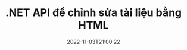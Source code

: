 ---
############################# Static ############################
layout: "product"
date: 2022-11-03T21:00:22
draft: false

product: "Editor"
product_tag: "editor"
platform: ".NET"
platform_tag: "net"

############################# Head ############################
head_title: "API biên tập tài liệu C # .NET | Chỉnh sửa Word Excel PowerPoint Web XML bằng HTML"
head_description: "API biên tập tài liệu C # .NET để tải các định dạng tệp Microsoft Word, Excel, PowerPoint, PDF, XML, web và tệp văn bản sang HTML, thao tác và chuyển đổi trở lại định dạng ban đầu."

############################# Header ############################
title: ".NET API để chỉnh sửa tài liệu bằng HTML"
description: "Phát triển các ứng dụng .NET, để tích hợp với trình soạn thảo HTML, tìm nạp tài liệu được hỗ trợ, chỉnh sửa và chuyển đổi sang định dạng gốc."
button:
    enable: true

############################# SubMenu ############################
submenu:
    enable: true
    
    left:
        img_alt: "GroupDocs.Editor for .NET"
        image: "https://www.groupdocs.cloud/templates/groupdocs/images/product-logos/groupdocs-editor-net.png"
        product: "GroupDocs.Editor"
        platform: ".NET"

    middle:
        button:
            # button loop
            - link: "#overview"
              text: "Tổng quan"

            # button loop
            - link: "#features"
              text: "Đặc trưng"

            # button loop
            - link: "#support"
              text: "Ủng hộ"

            # button loop
            - link: "https://products.groupdocs.app/editor"
              text: "Bản thử trực tiếp"

            # button loop
            - link: "https://purchase.groupdocs.com/pricing/editor/net"
              text: "Định giá"

    right:
        link_download: "https://downloads.groupdocs.com/editor"
        link_learn: "https://docs.groupdocs.com/editor/net/"
        link_buy: "https://purchase.groupdocs.com"

############################# Overview ############################
overview:
    enable: true
    content: |
      GroupDocs.Editor for .NET API giúp bạn tạo C #, ASP.NET và các ứng dụng .NET khác đơn giản và dễ sử dụng. các định dạng tệp phổ biến. API .NET Editor của chúng tôi cho phép bạn tải tài liệu, chuyển đổi nó sang HTML, đẩy HTML sang HTML Editor bên ngoài và sau khi hoàn tất thao tác, hãy lưu HTML về định dạng tệp gốc của nó. Bạn cũng có thể tìm nạp riêng các tài nguyên được đính kèm với bất kỳ tài liệu nào. Nó hoạt động với tất cả các loại tài liệu, chẳng hạn như cho Microsoft Word, Excel, PowerPoint, PDF, XPS, OpenDocument, Văn bản, Web, Email, Sách điện tử và hơn thế nữa.
    tabs:
      enable: true
      
      ## TAB ONE ##
      tab_one:
        description: |
          Sau đây là tổng quan về GroupDocs.Editor cho .NET:
      
        left:
          enable: true
          icon: "fab fa-html5"
          title: "Thao tác bằng HTML"
          content: |
            * Tải tài liệu được hỗ trợ
            * Chỉnh sửa Nội dung bằng HTML
            * Chỉnh sửa kiểu có liên quan
            * Chuyển đổi sang định dạng gốc
      
      ## TAB TWO ##
      tab_two:
        description: |
          GroupDocs.Editor cho .NET hỗ trợ [các định dạng tệp] sau (https://docs.groupdocs.com/editor/java/supported-document-formats/)

        left:
          enable: true
          table:
            # table loop
            - title: "Microsoft Office"
              content: |
                * **Microsoft Word**: DOC, DOCX, DOCM, DOT, DOTM, DOTX, FlatOPC, WordML, RTF
                * **Microsoft Excel**: XLS, XLSX, XLSM, XLT, XLTX, XLTM, XLSB, XLAM, CSV, TSV, SXC, SpreadsheetML, DIF, DSV
                * **Microsoft PowerPoint**: PPT, PPTX, PPTM, PPS, PPSX, PPSM, POT, POTX, POTM

        right:
          enable: true
          table:
            # table loop
            - title: "Họ định dạng khác"
              content: |
                * **Định dạng OpenDocument**: ODT, OTT, ODS, FODS, ODP, OTP
                * **Định dạng bố cục cố định**: PDF, XPS
                * **Định dạng web**: HTML, MHTML, CHM, XML, TXT
                * **Định dạng web**: MOBI, AZW3, ePub

      ## TAB THREE ##
      tab_three:
        description: |
          GroupDocs.Editor cho .NET hỗ trợ các Hệ điều hành, Khung & Trình quản lý Gói sau:
        
        left:
          enable: true
          table:
            # table loop
            - icon: "fab fa-windows"
              title: "Các hệ điều hành"
              content: |
                * Microsoft Windows Desktop
                * Microsoft Windows Server
                * Microsoft Windows Azure
                * Linux

            # table loop
            - icon: "fas fa-code"
              title: "Khung được hỗ trợ"
              content: |
                * .NET Framework 4.6.1+
				* .NET Standard 2.0+
				* .NET 6+
                * Mono Framework 1.2+

        right:
          enable: true
          table:
            # table loop
            - icon: "fas fa-box"
              title: "Người quản lý gói"
              content: |
                * NuGet

            # table loop
            - icon: "fas fa-tools"
              title: "Môi trường phát triển"
              content: |
                * Microsoft Visual Studio
                * Xamarin.Android
                * Xamarin.IOS
                * Xamarin.Mac
                * MonoDevelop

############################# Features ############################
features:
    enable: true
    title: "GroupDocs.Editor cho các tính năng .NET"

    feature:
      # feature loop
      - icon: "fas fa-copy"
        content: "Tích hợp dễ dàng với bất kỳ trình soạn thảo HTML nào"

      # feature loop
      - icon: "fas fa-eye"
        content: "Chuyển đổi tài liệu sang HTML DOM"

      # feature loop
      - icon: "fas fa-bolt"
        content: "Tìm nạp nội dung HTML từ luồng tài liệu"
      
      # feature loop
      - icon: "fas fa-file-powerpoint"
        content: "Nhận Nội dung HTML và Tài nguyên được Nhúng của nó"

      # feature loop
      - icon: "fas fa-code"
        content: "Lấy nội dung thẻ nội dung HTML từ tài liệu"

      # feature loop
      - icon: "fas fa-cloud"
        content: "Nhận các bảng định kiểu CSS của Tài liệu HTML"

      # feature loop
      - icon: "fas fa-remove-format"
        content: "Duyệt qua nội dung HTML và lưu tài nguyên của nó"

      # feature loop
      - icon: "fas fa-comment-slash"
        content: "Tìm nạp HTML DOM từ Nội dung chuỗi & Chuyển đổi thành Tài liệu"

      # feature loop
      - icon: "fas fa-location-arrow"
        content: "HTML DOM cùng với Chuyển đổi Tài nguyên"

      # feature loop
      - icon: "fas fa-border-all"
        content: "Chỉnh sửa tài liệu của các định dạng khác nhau trong HTML"

      # feature loop
      - icon: "fas fa-wrench"
        content: "Chuyển đổi chính xác"

      # feature loop
      - icon: "fas fa-columns"
        content: "Áp dụng Bảo vệ Đọc và / hoặc Ghi cho Tài liệu Kết quả"

      # feature loop
      - icon: "fas fa-file-word"
        content: "Phân trang tài liệu xử lý văn bản và chỉnh sửa trong bất kỳ trình chỉnh sửa WYSIWYG nào"

      # feature loop
      - icon: "fas fa-envelope"
        content: "Cơ sở dữ liệu (DB) & Giao diện người dùng (UI) bất khả tri"

      # feature loop
      - icon: "fas fa-print"
        content: "Các tính năng xử lý XML mạnh mẽ"

      # feature loop
      - icon: "fas fa-file-archive"
        content: "Lấy OTF (Phông chữ kiểu mở) từ Tài liệu đầu vào và Xuất sang Tài liệu kết quả"

      # feature loop
      - icon: "fas fa-lock"
        content: "Xử lý hình ảnh vector và Raster bên trong trong Định dạng tài liệu đầu vào được hỗ trợ"

      # feature loop
      - icon: "fas fa-file-code"
        content: "Chèn nội dung của bảng tính đã chỉnh sửa vào bảng tính gốc ở vị trí mong muốn"
      
      # feature loop
      - icon: "fas fa-fill-drip"
        content: "Chỉnh sửa Trang trình bày và chèn chúng vào Bảng tính kết quả"

      # feature loop
      - icon: "fas fa-file-excel"
        content: "Nhúng Phông chữ vào Tài liệu Xử lý Văn bản Kết quả trong khi Lưu"

    more_feature:
      # more_feature_loop
      - title: "Chuyển đổi chính xác đến và từ HTML DOM"
        content: |
          GroupDocs.Editor cho .NET API cho phép các ứng dụng .NET của bạn tìm nạp tài liệu có định dạng được hỗ trợ và chuyển đổi nó thành Mô hình đối tượng tài liệu HTML (DOM) cùng với việc trích xuất các tài nguyên đính kèm, chẳng hạn như CSS. Sau đó, bạn có thể thực hiện các sửa đổi đối với HTML bằng Trình chỉnh sửa HTML yêu thích của mình. Khi bạn hoàn tất việc chỉnh sửa, GroupDocs.Editor cho .NET API cho phép bạn chuyển đổi chính xác DOM HTML này trở lại tệp gốc.

          ```cs
          // Create Editor class by loading an input document
          Editor editor = new Editor("Sample.docx");

          // Open document for edit and obtain EditableDocument
          EditableDocument original = editor.Edit();

          // Obtain all-embedded HTML from it
          string allEmbeddedInside = original.GetEmbeddedHtml();

          // If necessary, obtain pure HTML-markup, CSS, images and other resources in separate form

          // Whole HTML-markup, without any resources
          string completeHtmlMarkup = original.GetContent();

          // Only HTML->BODY content, useful for most of WYSIWYG-editors
          string onlyInnerBody = original.GetBodyContent();

          // All CSS stylesheets
          var stylesheets = original.Css;

          // All images, including raster and vector, but without CSS gradients
          var images = original.Images;

          // All font resources
          var fonts = original.Fonts;

          // finally, send this content to your WYSIWYG HTML-editor
          ```
      # more_feature_loop
      - title: "Tải và trích xuất tài nguyên bên ngoài"
        content: "GroupDocs.Editor cho .NET API có khả năng tìm nạp các tài nguyên bên ngoài được đính kèm với các tài liệu được hỗ trợ, chẳng hạn như hình ảnh, phông chữ, CSS và hơn thế nữa. Sau đó, các tài nguyên đã tìm nạp có thể được tải, duyệt và lưu riêng biệt với tài liệu HTML kết quả. Điều này mang lại cho bạn đầu ra dễ dàng quản lý hơn."

      # more_feature_loop
      - title: "Áp dụng Hiệu ứng Văn bản trong Định dạng Tệp Xử lý Word"
        content: "API trình soạn thảo tài liệu GroupDocs cho phép thêm các hiệu ứng văn bản phức tạp (Shadow, 3D effect, Outline, Glow, Engrave, Emboss) trong khi làm việc với các định dạng xử lý tài liệu Microsoft Word được hỗ trợ. Tính năng này được bật tự động có thể được quan sát khi tài liệu với các hiệu ứng văn bản như vậy được xử lý."

      # more_feature_loop
      - title: "Các tính năng thao tác XML mạnh mẽ"
        content: |
          Sử dụng GroupDocs.Editor cho .NET API, bạn có thể mở, xem và chỉnh sửa các tài liệu XML. API chỉnh sửa của chúng tôi cung cấp hỗ trợ đặc biệt và công nhận lại các thẻ XML, thuộc tính cùng với giá trị của chúng, khai báo XML, phần CDATA, định nghĩa DOCTYPE và các thực thể XML cụ thể khác. Bạn có thể tùy chỉnh cài đặt phông chữ và màu sắc cho mọi thực thể riêng biệt trong cấu trúc XML.  

          Tính năng Chuyển đổi XML đủ thông minh để hiển thị các lỗi trong tệp XML và cách sửa chúng. Cơ chế URI và trình nhận dạng email quét các thuộc tính XML và biểu thị các URI và địa chỉ email được phát hiện bên trong thẻ A dưới dạng liên kết để chúng có thể được chỉnh sửa dưới dạng liên kết, không phải dưới dạng văn bản trong tệp HTML kết quả.

############################# Support ############################
support:
    enable: true

############################# Solutions ############################
solutions:
    enable: true
    title: "GroupDocs.Editor cung cấp các API chỉnh sửa tài liệu cho các môi trường phát triển phổ biến khác"

    solution:
        # solution loop
        - img_alt: "GroupDocs.Editor for Java"
          image: "https://www.groupdocs.cloud/templates/groupdocs/images/product-logos/groupdocs-editor-java.png"
          product: "GroupDocs.Editor"
          platform: "Java"
          link: "/editor/java/"

############################# Back to top ###############################
back_to_top:
  enable: true
---